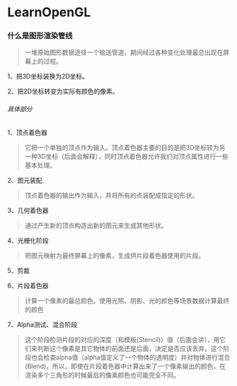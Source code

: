 # LearnOpenGL
### 什么是图形渲染管线

> 一堆原始图形数据途径一个输送管道，期间经过各种变化处理最总出现在屏幕上的过程。

1、把3D坐标装换为2D坐标。

2、把2D坐标转变为实际有颜色的像素。

###### 具体部分

1、顶点着色器

> 它把一个单独的顶点作为输入。顶点着色器主要的目的是把3D坐标转为另一种3D坐标（后面会解释），同时顶点着色器允许我们对顶点属性进行一些基本处理。

2、图元装配

> 顶点着色器的输出作为输入，并将所有的点装配成指定的形状。

3、几何着色器

> 通过产生新的顶点构造出新的图元来生成其他形状。

4、光栅化阶段

> 把图元映射为最终屏幕上的像素，生成供片段着色器使用的片段。

5、剪裁

6、片段着色器

> 计算一个像素的最总颜色。使用光照、阴影、光的颜色等场景数据计算最终的颜色

7、Alpha测试、混合阶段

> 这个阶段检测片段的对应的深度（和模板(Stencil)）值（后面会讲），用它们来判断这个像素是其它物体的前面还是后面，决定是否应该丢弃。这个阶段也会检查alpha值（alpha值定义了一个物体的透明度）并对物体进行混合(Blend)。所以，即使在片段着色器中计算出来了一个像素输出的颜色，在渲染多个三角形的时候最后的像素颜色也可能完全不同。



